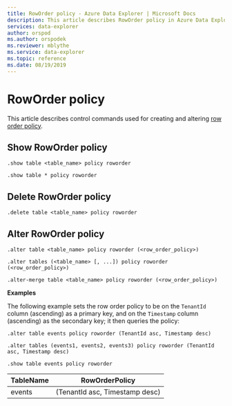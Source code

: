 ```yaml
---
title: RowOrder policy - Azure Data Explorer | Microsoft Docs
description: This article describes RowOrder policy in Azure Data Explorer.
services: data-explorer
author: orspod
ms.author: orspodek
ms.reviewer: mblythe
ms.service: data-explorer
ms.topic: reference
ms.date: 08/19/2019
---
```

# RowOrder policy

This article describes control commands used for creating and altering [row order policy](../concepts/roworderpolicy.md).

## Show RowOrder policy

```kusto
.show table <table_name> policy roworder

.show table * policy roworder
```

## Delete RowOrder policy

```kusto
.delete table <table_name> policy roworder
```

## Alter RowOrder policy

```kusto
.alter table <table_name> policy roworder (<row_order_policy>)

.alter tables (<table_name> [, ...]) policy roworder (<row_order_policy>)

.alter-merge table <table_name> policy roworder (<row_order_policy>)
```

**Examples**

The following example sets the row order policy to be on the `TenantId` column (ascending) as
a primary key, and on the `Timestamp` column (ascending) as the secondary key; it then queries the policy:

```kusto
.alter table events policy roworder (TenantId asc, Timestamp desc)

.alter tables (events1, events2, events3) policy roworder (TenantId asc, Timestamp desc)

.show table events policy roworder 
```

|TableName|RowOrderPolicy| 
|---|---|
|events|(TenantId asc, Timestamp desc)| 
